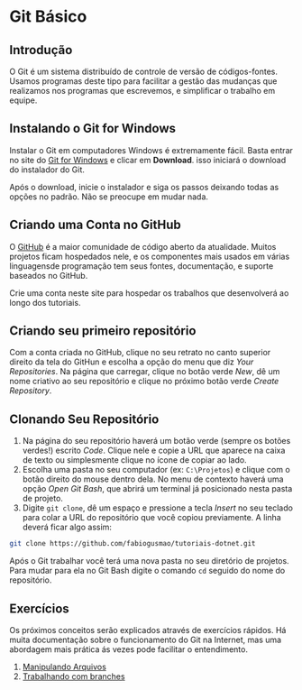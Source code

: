 # Git Básico

## Introdução
O Git é um sistema distribuído de controle de versão de códigos-fontes. Usamos programas deste tipo para facilitar a gestão das mudanças que realizamos nos programas que escrevemos, e simplificar o trabalho em equipe.

## Instalando o Git for Windows

Instalar o Git em computadores Windows é extremamente fácil. Basta entrar no site do [Git for Windows](https://gitforwindows.org/) e clicar em **Download**. isso iniciará o download do instalador do Git.

Após o download, inicie o instalador e siga os passos deixando todas as opções no padrão. Não se preocupe em mudar nada.

## Criando uma Conta no GitHub

O [GitHub](https://github.com/) é a maior comunidade de código aberto da atualidade. Muitos projetos ficam hospedados nele, e os componentes mais usados em várias linguagensde programação tem seus fontes, documentação, e suporte baseados no GitHub.

Crie uma conta neste site para hospedar os trabalhos que desenvolverá ao longo dos tutoriais.

## Criando seu primeiro repositório

Com a conta criada no GitHub, clique no seu retrato no canto superior direito da tela do GitHun e escolha a opção do menu que diz *Your Repositories*. Na página que carregar, clique no botão verde *New*, dê um nome criativo ao seu repositório e clique no próximo botão verde *Create Repository*.

## Clonando Seu Repositório

1) Na página do seu repositório haverá um botão verde (sempre os botões verdes!) escrito *Code*. Clique nele e copie a URL que aparece na caixa de texto ou simplesmente clique no ícone de copiar ao lado.
2) Escolha uma pasta no seu computador (ex: `C:\Projetos`) e clique com o botão direito do mouse dentro dela. No menu de contexto haverá uma opção *Open Git Bash*, que abrirá um terminal já posicionado nesta pasta de projeto.
3) Digite `git clone`, dê um espaço e pressione a tecla *Insert* no seu teclado para colar a URL do repositório que você copiou previamente. A linha deverá ficar algo assim:

```bash
git clone https://github.com/fabiogusmao/tutoriais-dotnet.git
```

Após o Git trabalhar você terá uma nova pasta no seu diretório de projetos. Para mudar para ela no Git Bash digite o comando `cd` seguido do nome do repositório.

## Exercícios

Os próximos conceitos serão explicados através de exercícios rápidos. Há muita documentação sobre o funcionamento do Git na Internet, mas uma abordagem mais prática ás vezes pode facilitar o entendimento.


1) [Manipulando Arquivos](./exercicios/01_manipulando_arquivos.md)
2) [Trabalhando com branches](./exercicios/02_trabalhando_com_branches.md)
